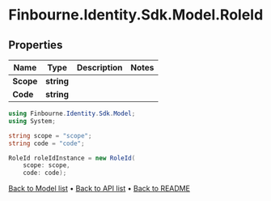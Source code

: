 # Finbourne.Identity.Sdk.Model.RoleId

## Properties

Name | Type | Description | Notes
------------ | ------------- | ------------- | -------------
**Scope** | **string** |  | 
**Code** | **string** |  | 

```csharp
using Finbourne.Identity.Sdk.Model;
using System;

string scope = "scope";
string code = "code";

RoleId roleIdInstance = new RoleId(
    scope: scope,
    code: code);
```

[Back to Model list](../README.md#documentation-for-models) &#8226; [Back to API list](../README.md#documentation-for-api-endpoints) &#8226; [Back to README](../README.md)
